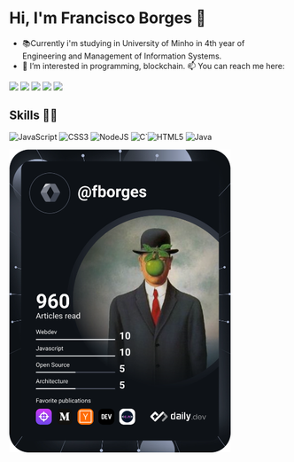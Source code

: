 # Hi, I'm Francisco Borges 👋


- 📚Currently i'm studying in University of Minho in 4th year of Engineering and Management of Information Systems.
- 👀 I’m interested in programming, blockchain.
📫 You can reach me here:

<a href="https://www.youtube.com/channel/UCCROK4_k7oOHq2S6W4ALUkg" target="_blank" rel="noopener noreferrer"><img src="https://img.shields.io/badge/YouTube-FF0000?style=for-the-badge&logo=youtube&logoColor=white"></a> <a href="https://www.behance.net/franciscoborges2002" target="_blank" rel="noopener noreferrer"><img src="https://img.shields.io/badge/-Behance-blue?style=for-the-badge&logo=behance&logoColor=white"></a> <a href="https://codepen.io/franciscoborges2002" target="_blank" rel="noopener noreferrer"><img src="https://img.shields.io/badge/Codepen-000000?style=for-the-badge&logo=codepen&logoColor=white"></a> <a href="https://www.linkedin.com/in/francisco-borges-29abaa1a5/" target="_blank" rel="noopener noreferrer"><img src="https://img.shields.io/badge/LinkedIn-0077B5?style=for-the-badge&logo=linkedin&logoColor=white"></a> <a href="franciscomsborges2002@gmail.com" target="_blank" rel="noopener noreferrer"><img src="https://img.shields.io/badge/Gmail-D14836?style=for-the-badge&logo=gmail&logoColor=white"></a>

## Skills 👨‍💻
![JavaScript](https://img.shields.io/badge/javascript-%23323330.svg?style=for-the-badge&logo=javascript&logoColor=%23F7DF1E)  ![CSS3](https://img.shields.io/badge/css3-%231572B6.svg?style=for-the-badge&logo=css3&logoColor=white) ![NodeJS](https://img.shields.io/badge/node.js-6DA55F?style=for-the-badge&logo=node.js&logoColor=white) ![C](https://img.shields.io/badge/c-%2300599C.svg?style=for-the-badge&logo=c&logoColor=white)`![HTML5](https://img.shields.io/badge/html5-%23E34F26.svg?style=for-the-badge&logo=html5&logoColor=white) ![Java](https://img.shields.io/badge/java-%23ED8B00.svg?style=for-the-badge&logo=java&logoColor=white)

<a href="https://app.daily.dev/fborges"><img src="https://github.com/Franciscoborges2002/Franciscoborges2002/blob/main/devcard.svg" width="400" alt="Francisco's Dev Card"/></a>

<!---
Franciscoborges2002/Franciscoborges2002 is a ✨ special ✨ repository because its `README.md` (this file) appears on your GitHub profile.
You can click the Preview link to take a look at your changes.
--->
